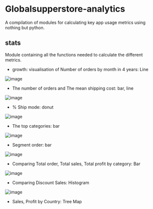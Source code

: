 # Globalsupperstore-analytics
A compilation of modules for calculating key app usage metrics using nothing but python.
 
## stats
Module containing all the functions needed to calculate the different metrics.

- growth: visualisation of Number of orders by month in 4 years: Line

![image](https://user-images.githubusercontent.com/129417444/230786449-b5079d32-586c-46f8-9d1d-861fb8e0463f.png)

- The number of orders and The mean shipping cost: bar, line

![image](https://user-images.githubusercontent.com/129417444/230786578-4bcbeea2-10b2-485a-b83a-74af57ed0d4b.png)
- % Ship mode: donut

![image](https://user-images.githubusercontent.com/129417444/230786649-f93a4c99-b87c-447f-8d99-bdcbb9c7ad63.png)
- The top categories: bar

![image](https://user-images.githubusercontent.com/129417444/230786679-8ae41edb-fd41-43d4-af45-58fdf68c6469.png)
- Segment order: bar

![image](https://user-images.githubusercontent.com/129417444/230786714-06aece7c-c0ad-491d-92bb-64087a55a7da.png)
- Comparing Total order, Total sales, Total profit by category: Bar 

![image](https://user-images.githubusercontent.com/129417444/230786777-5b6dec06-5465-4a8c-8066-716d1562a429.png) 
- Comparing Discount Sales: Histogram

![image](https://user-images.githubusercontent.com/129417444/230786789-cf764855-b704-4295-8453-6881ceb277b2.png)

- Sales, Profit by Country: Tree Map





